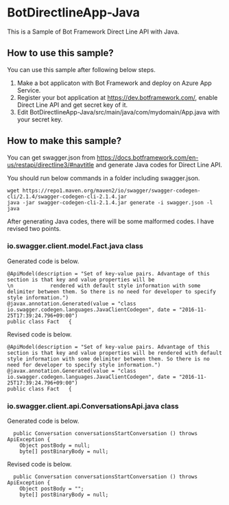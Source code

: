# BotDirectlineApp-Java
This is a Sample of Bot Framework Direct Line API with Java. 

## How to use this sample?
You can use this sample after following below steps.

1. Make a bot applicaton with Bot Framework and deploy on Azure App Service.
2. Register your bot application at https://dev.botframework.com/, enable Direct Line API and get secret key of it.
3. Edit BotDirectlineApp-Java/src/main/java/com/mydomain/App.java with your secret key.

## How to make this sample?
You can get swagger.json from https://docs.botframework.com/en-us/restapi/directline3/#navtitle and generate Java codes for Direct Line API.

You should run below commands in a folder including swagger.json.
```
wget https://repo1.maven.org/maven2/io/swagger/swagger-codegen-cli/2.1.4/swagger-codegen-cli-2.1.4.jar
java -jar swagger-codegen-cli-2.1.4.jar generate -i swagger.json -l java
```

After generating Java codes, there will be some malformed codes. I have revised two points. 

### io.swagger.client.model.Fact.java class
Generated code is below.
```
@ApiModel(description = "Set of key-value pairs. Advantage of this section is that key and value properties will be 
\n            rendered with default style information with some delimiter between them. So there is no need for developer to specify style information.")
@javax.annotation.Generated(value = "class io.swagger.codegen.languages.JavaClientCodegen", date = "2016-11-25T17:39:24.796+09:00")
public class Fact   {
```

Revised code is below.
```
@ApiModel(description = "Set of key-value pairs. Advantage of this section is that key and value properties will be rendered with default style information with some delimiter between them. So there is no need for developer to specify style information.")
@javax.annotation.Generated(value = "class io.swagger.codegen.languages.JavaClientCodegen", date = "2016-11-25T17:39:24.796+09:00")
public class Fact   {
```


###  io.swagger.client.api.ConversationsApi.java class
Generated code is below.
```
  public Conversation conversationsStartConversation () throws ApiException {
    Object postBody = null;
    byte[] postBinaryBody = null;
```

Revised code is below.
```
  public Conversation conversationsStartConversation () throws ApiException {
    Object postBody = "";
    byte[] postBinaryBody = null;
```
